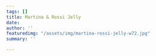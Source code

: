 ```yaml
---
tags: []
title: Martina & Rossi Jelly
date: 
author: ''
featuredimg: "/assets/img/martina-rossi-jelly-w72.jpg"
summary: ''

---
```

